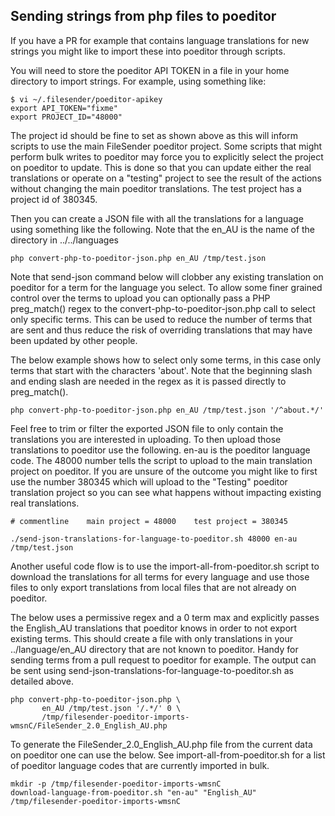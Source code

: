 


Sending strings from php files to poeditor
------------------------------------------

If you have a PR for example that contains language translations for
new strings you might like to import these into poeditor through
scripts.

You will need to store the poeditor API TOKEN in a file in your home
directory to import strings. For example, using something like:

```
$ vi ~/.filesender/poeditor-apikey
export API_TOKEN="fixme"
export PROJECT_ID="48000"
```

The project id should be fine to set as shown above as this will inform
scripts to use the main FileSender poeditor project. Some scripts that might
perform bulk writes to poeditor may force you to explicitly select the project
on poeditor to update. This is done so that you can update either the real
translations or operate on a "testing" project to see the result of the actions
without changing the main poeditor translations. The test project has a project
id of 380345.

Then you can create a JSON file with all the translations for a
language using something like the following. Note that the en_AU is
the name of the directory in ../../languages

```
php convert-php-to-poeditor-json.php en_AU /tmp/test.json
```

Note that send-json command below will clobber any existing
translation on poeditor for a term for the language you select. To
allow some finer grained control over the terms to upload you can
optionally pass a PHP preg_match() regex to the
convert-php-to-poeditor-json.php call to select only specific terms.
This can be used to reduce the number of terms that are sent and thus
reduce the risk of overriding translations that may have been updated
by other people.

The below example shows how to select only some terms, in this case
only terms that start with the characters 'about'. Note that the
beginning slash and ending slash are needed in the regex as it is
passed directly to preg_match().

```
php convert-php-to-poeditor-json.php en_AU /tmp/test.json '/^about.*/'
```

Feel free to trim or filter the exported JSON file to only contain the
translations you are interested in uploading. To then upload those
translations to poeditor use the following. en-au is the poeditor
language code. The 48000 number tells the script to upload to the main
translation project on poeditor. If you are unsure of the outcome you
might like to first use the number 380345 which will upload to the
"Testing" poeditor translation project so you can see what happens
without impacting existing real translations.

```
# commentline    main project = 48000    test project = 380345

./send-json-translations-for-language-to-poeditor.sh 48000 en-au /tmp/test.json
```


Another useful code flow is to use the import-all-from-poeditor.sh script to download
the translations for all terms for every language and use those files to only export
translations from local files that are not already on poeditor.

The below uses a permissive regex and a 0 term max and explicitly passes the English_AU
translations that poeditor knows in order to not export existing terms. This should create
a file with only translations in your ../language/en_AU directory that are not known
to poeditor. Handy for sending terms from a pull request to poeditor for example. The
output can be sent using send-json-translations-for-language-to-poeditor.sh as detailed above.

```
php convert-php-to-poeditor-json.php \
       en_AU /tmp/test.json '/.*/' 0 \
       /tmp/filesender-poeditor-imports-wmsnC/FileSender_2.0_English_AU.php
```

To generate the FileSender_2.0_English_AU.php file from the current data on poeditor
one can use the below. See import-all-from-poeditor.sh for a list of poeditor language codes
that are currently imported in bulk.

```
mkdir -p /tmp/filesender-poeditor-imports-wmsnC
download-language-from-poeditor.sh "en-au" "English_AU" /tmp/filesender-poeditor-imports-wmsnC
```

